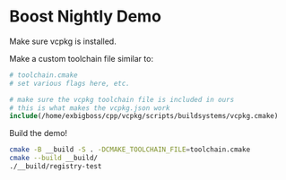 # Boost Nightly Demo

Make sure vcpkg is installed.

Make a custom toolchain file similar to:
```cmake
# toolchain.cmake
# set various flags here, etc.

# make sure the vcpkg toolchain file is included in ours
# this is what makes the vcpkg.json work
include(/home/exbigboss/cpp/vcpkg/scripts/buildsystems/vcpkg.cmake)
```

Build the demo!

```bash
cmake -B __build -S . -DCMAKE_TOOLCHAIN_FILE=toolchain.cmake
cmake --build __build/
./__build/registry-test
```
